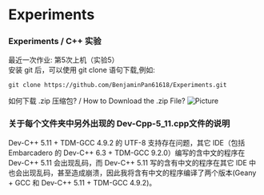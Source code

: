 # Experiments
### Experiments / C++ 实验
最近一次作业: 第5次上机（实验5）\
安装 git 后，可以使用 git clone 语句下载,例如:
```shell
git clone https://github.com/BenjaminPan61618/Experiments.git
```
如何下载 .zip 压缩包? / How to Download the .zip File?
![Picture](https://BenjaminPan61618.github.io/%E5%B1%8F%E5%B9%95%E6%88%AA%E5%9B%BE%202023-04-15%20122014.png)

### 关于每个文件夹中另外出现的 Dev-Cpp-5_11.cpp文件的说明
Dev-C++ 5.11 + TDM-GCC 4.9.2 的 UTF-8 支持存在问题，其它 IDE（包括 Embarcadero 的 Dev-C++ 6.3 + TDM-GCC 9.2.0）编写的含中文的程序在 Dev-C++ 5.11 会出现乱码，而 Dev-C++ 5.11 写的含有中文的程序在其它 IDE 中也会出现乱码，甚至造成崩溃，因此我将含有中文的程序编译了两个版本(Geany + GCC 和 Dev-C++ 5.11 + TDM-GCC 4.9.2)。
